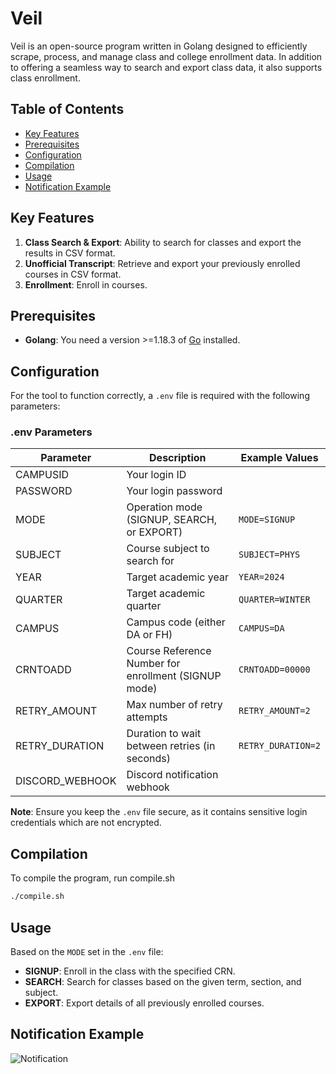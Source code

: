 # Veil

Veil is an open-source program written in Golang designed to efficiently scrape, process, and manage class and college enrollment data. In addition to offering a seamless way to search and export class data, it also supports class enrollment.

## Table of Contents

- [Key Features](#key-features)
- [Prerequisites](#prerequisites)
- [Configuration](#configuration)
- [Compilation](#compilation)
- [Usage](#usage)
- [Notification Example](#notification-example)

## Key Features

1. **Class Search & Export**: Ability to search for classes and export the results in CSV format.
2. **Unofficial Transcript**: Retrieve and export your previously enrolled courses in CSV format.
3. **Enrollment**: Enroll in courses.

## Prerequisites

- **Golang**: You need a version >=1.18.3 of [Go](https://go.dev/doc/install) installed.

## Configuration 

For the tool to function correctly, a `.env` file is required with the following parameters:

### .env Parameters

| Parameter      | Description                                         | Example Values          |
|----------------|-----------------------------------------------------|-------------------------|
| CAMPUSID       | Your login ID                                       |                         |
| PASSWORD       | Your login password                                 |                         |
| MODE           | Operation mode (SIGNUP, SEARCH, or EXPORT)          | `MODE=SIGNUP`           |
| SUBJECT        | Course subject to search for                        | `SUBJECT=PHYS`          |
| YEAR           | Target academic year                                | `YEAR=2024`              |
| QUARTER        | Target academic quarter                             | `QUARTER=WINTER`        |
| CAMPUS         | Campus code (either DA or FH)                       | `CAMPUS=DA`             |
| CRNTOADD       | Course Reference Number for enrollment (SIGNUP mode)| `CRNTOADD=00000`        |
| RETRY_AMOUNT   | Max number of retry attempts                        | `RETRY_AMOUNT=2`        |
| RETRY_DURATION | Duration to wait between retries (in seconds)       | `RETRY_DURATION=2`      |
| DISCORD_WEBHOOK| Discord notification webhook                        |                         |

**Note**: Ensure you keep the `.env` file secure, as it contains sensitive login credentials which are not encrypted.

## Compilation

To compile the program, run compile.sh

```bash
./compile.sh
```

## Usage

Based on the `MODE` set in the `.env` file:

- **SIGNUP**: Enroll in the class with the specified CRN.
- **SEARCH**: Search for classes based on the given term, section, and subject.
- **EXPORT**: Export details of all previously enrolled courses.

## Notification Example

![Notification](https://cdn.discordapp.com/attachments/1022240002408730644/1168028448921497620/image.png)